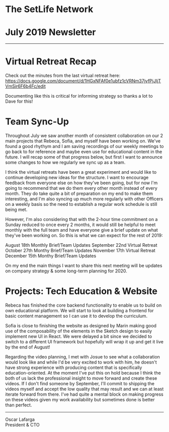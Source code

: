 # The SetLife Network
# July 2019 Newsletter
-------

# Virtual Retreat Recap

Check out the minutes from the last virtual retreat here: https://docs.google.com/document/d/1HGxNFAf0e1ubfz1cVRNm37jyfPjJIjTVmSir6F6b4Fc/edit

Documenting like this is critical for informing strategy so thanks a lot to Dave for this!

# Team Sync-Up

Throughout July we saw another month of consistent collaboration on our 2 main projects that Rebeca, Sofia, and myself have been working on. We've found a good rhythym and I am saving recordings of our weekly meetings to go back to for reference and maybe even use for educational content in the future. I will recap some of that progress below, but first I want to announce some changes to how we regularly we sync up as a team.

I think the virtual retreats have been a great experiment and would like to continue developing new ideas for the structure. I want to encourage feedback from everyone else on how they've been going, but for now I'm going to recommend that we do them every other month instead of every month. They do take quite a bit of preparation on my end to make them interesting, and I'm also syncing up much more regularly with other Officers on a weekly basis so the need to establish a regular work schedule is still being met.

However, I'm also considering that with the 2-hour time commitment on a Sunday reduced to once every 2 months, it would still be helpful to meet monthly with the full team and have everyone give a brief update on what they've been working on. So this is what we can expect for the rest of 2019:

August 18th         Monthly Brief/Team Updates
September 22nd      Virtual Retreat
October 27th        Monthy Brief/Team Updates
November 17th       Virtual Retreat
December 15th       Monthy Brief/Team Updates

On my end the main things I want to share this next meeting will be updates on company strategy & some long-term planning for 2020.

# Projects: Tech Education & Website

Rebeca has finished the core backend functionality to enable us to build on own educational platform. We will start to look at building a frontend for basic content management so I can use it to develop the curriculum.

Sofia is close to finishing the website as designed by Marin making good use of the composability of the elements in the Sketch design to easily implement new UI in React. We were delayed a bit since we decided to switch to a different UI framework but hopefully will wrap it up and get it live by the end of August!

Regarding the video planning, I met with Josue to see what a collaboration would look like and while I'd be very excited to work with him, he doesn't have strong experience with producing content that is specifically education-oriented. At the moment I've put this on hold because I think the both of us lack the professional insight to move forward and create these videos. If I don't find someone by September, I'll commit to shipping the videos myself and accept the low quality that may result and we can at least iterate forward from there. I've had quite a mental block on making progress on these videos given my work availability but sometimes done is better than perfect.

-------
Oscar Lafarga</br>
President & CTO
